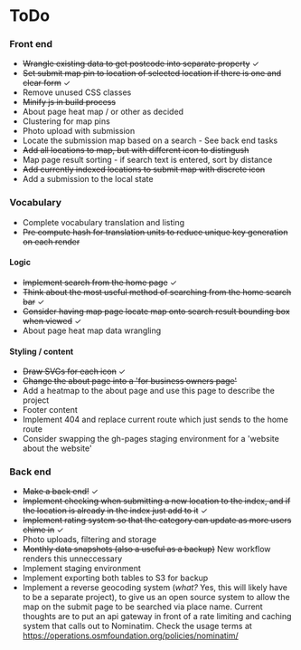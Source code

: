 # ToDo

### Front end

+ ~~Wrangle existing data to get postcode into separate property~~ ✓
+ ~~Set submit map pin to location of selected location if there is one and clear form~~ ✓
+ Remove unused CSS classes
+ ~~Minify js in build process~~
+ About page heat map / or other as decided
+ Clustering for map pins
+ Photo upload with submission
+ Locate the submission map based on a search - See back end tasks
+ ~~Add all locations to map, but with different icon to distingush~~
+ Map page result sorting - if search text is entered, sort by distance
+ ~~Add currently indexed locations to submit map with discrete icon~~
+ Add a submission to the local state

### Vocabulary

+ Complete vocabulary translation and listing
+ ~~Pre compute hash for translation units to reduce unique key generation on each render~~

#### Logic

+ ~~Implement search from the home page~~ ✓
+ ~~Think about the most useful method of searching from the home search bar~~ ✓
+ ~~Consider having map page locate map onto search result bounding box when viewed~~ ✓
+ About page heat map data wrangling

#### Styling / content

+ ~~Draw SVGs for each icon~~ ✓
+ ~~Change the about page into a 'for business owners page'~~
+ Add a heatmap to the about page and use this page to describe the project
+ Footer content
+ Implement 404 and replace current route which just sends to the home route
+ Consider swapping the gh-pages staging environment for a 'website about the website'

### Back end

+ ~~Make a back end!~~ ✓
+ ~~Implement checking when submitting a new location to the index, and if the location is already in the index
just add to it~~ ✓
+ ~~Implement rating system so that the category can update as more users chime in~~ ✓
+ Photo uploads, filtering and storage
+ ~~Monthly data snapshots (also a useful as a backup)~~ New workflow renders this unneccessary
+ Implement staging environment
+ Implement exporting both tables to S3 for backup
+ Implement a reverse geocoding system (*what?* Yes, this will likely have to be a separate project), to 
    give us an open source system to allow the map on the submit page to be searched via place name. Current
    thoughts are to put an api gateway in front of a rate limiting and caching system that calls out to Nominatim.
    Check the usage terms at https://operations.osmfoundation.org/policies/nominatim/